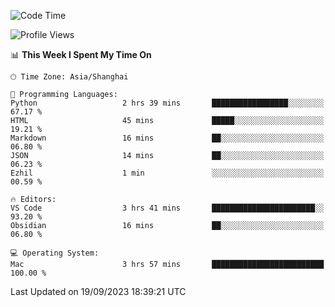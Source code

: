 <!--START_SECTION:waka-->
![Code Time](http://img.shields.io/badge/Code%20Time-165%20hrs%2027%20mins-blue)

![Profile Views](http://img.shields.io/badge/Profile%20Views-7-blue)

📊 **This Week I Spent My Time On** 

```text
🕑︎ Time Zone: Asia/Shanghai

💬 Programming Languages: 
Python                   2 hrs 39 mins       █████████████████░░░░░░░░   67.17 % 
HTML                     45 mins             █████░░░░░░░░░░░░░░░░░░░░   19.21 % 
Markdown                 16 mins             ██░░░░░░░░░░░░░░░░░░░░░░░   06.80 % 
JSON                     14 mins             ██░░░░░░░░░░░░░░░░░░░░░░░   06.23 % 
Ezhil                    1 min               ░░░░░░░░░░░░░░░░░░░░░░░░░   00.59 % 

🔥 Editors: 
VS Code                  3 hrs 41 mins       ███████████████████████░░   93.20 % 
Obsidian                 16 mins             ██░░░░░░░░░░░░░░░░░░░░░░░   06.80 % 

💻 Operating System: 
Mac                      3 hrs 57 mins       █████████████████████████   100.00 % 
```


 Last Updated on 19/09/2023 18:39:21 UTC
<!--END_SECTION:waka-->